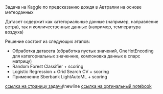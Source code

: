 Задача на Kaggle по предсказанию дождя в Автралии на основе метеоданных

Датасет содержит как категориальные данные (например, направление ветра), так и колличественные данные (например, температура воздуха)

Решение состоит из следующих этапов:

- Обработка датасета (обработка пустых значений, OneHotEncoding для категориальных значенние, компоновка данных в спарс матрицу)
- Random Forest Classifier + scoring
- Logistic Regression + Grid Search CV + scoring
- Применение Sberbank LightAutoML + scoring

[ссылка на страницу задачи](https://www.kaggle.com/jsphyg/weather-dataset-rattle-package)\newline
[ссылка на оргинальный notebook](https://www.kaggle.com/andreychubin/2-simple-models-automl-australia-rain)
